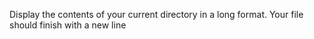 Display the contents of your current directory  in a long format.
Your file should finish with a new line